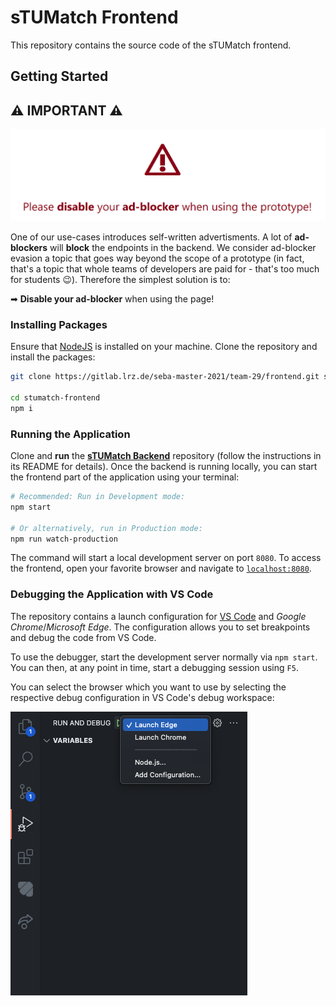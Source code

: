 # sTUMatch Frontend

This repository contains the source code of the sTUMatch frontend.


## Getting Started

## ⚠ IMPORTANT ⚠

![Adblocker Notice](./assets/readme-adblocker-notice.png)

One of our use-cases introduces self-written advertisments. A lot of **ad-blockers** will **block**
the endpoints in the backend.
We consider ad-blocker evasion a topic that goes way beyond the scope of a prototype (in fact,
that's a topic that whole teams of developers are paid for - that's too much for students 😉).
Therefore the simplest solution is to:

➡ **Disable your ad-blocker** when using the page!


### Installing Packages

Ensure that [NodeJS](https://nodejs.org/en/) is installed on your machine.
Clone the repository and install the packages:

```sh
git clone https://gitlab.lrz.de/seba-master-2021/team-29/frontend.git stumatch-frontend

cd stumatch-frontend
npm i
```


### Running the Application

Clone and **run** the [**sTUMatch Backend**](https://gitlab.lrz.de/seba-master-2021/team-29/backend)
repository (follow the instructions in its README for details).
Once the backend is running locally, you can start the frontend part of the application using your terminal:

```sh
# Recommended: Run in Development mode:
npm start

# Or alternatively, run in Production mode:
npm run watch-production
```

The command will start a local development server on port `8080`. To access the frontend, open
your favorite browser and navigate to [`localhost:8080`](http://localhost:8080).


### Debugging the Application with VS Code

The repository contains a launch configuration for [VS Code](https://code.visualstudio.com/)
and *Google Chrome*/*Microsoft Edge*. The configuration allows you to set breakpoints and debug
the code from VS Code.

To use the debugger, start the development server normally via `npm start`.
You can then, at any point in time, start a debugging session using `F5`.

You can select the browser which you want to use by selecting the respective debug configuration
in VS Code's debug workspace:

![VS Code Debug Configuration](assets/readme-vs-code-debugger-configuration.png)
